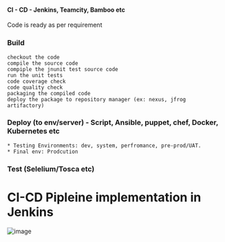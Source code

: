 

#### CI - CD - Jenkins, Teamcity, Bamboo etc

Code is ready as per requirement

### Build
	checkout the code
	compile the source code
	compiple the jnunit test source code
	run the unit tests
	code coverage check
	code quality check	
	packaging the compiled code
	deploy the package to repository manager (ex: nexus, jfrog artifactory)
	
### Deploy (to env/server) - Script, Ansible, puppet, chef, Docker, Kubernetes etc

	* Testing Environments: dev, system, perfromance, pre-prod/UAT.
	* Final env: Prodcution
	
### Test (Selelium/Tosca etc)


# CI-CD Pipleine implementation in Jenkins


![image](https://user-images.githubusercontent.com/24622526/42419961-19fe5396-82dc-11e8-9725-27550de8b34a.png)
